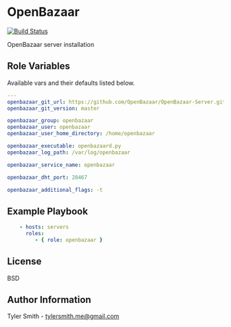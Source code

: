 OpenBazaar
=========

[![Build Status](https://api.travis-ci.org/tyler-smith/ansible-openbazaar.png)](https://api.travis-ci.org/tyler-smith/ansible-openbazaar.png)

OpenBazaar server installation

Role Variables
--------------

Available vars and their defaults listed below.

```yaml
---
openbazaar_git_url: https://github.com/OpenBazaar/OpenBazaar-Server.git
openbazaar_git_version: master

openbazaar_group: openbazaar
openbazaar_user: openbazaar
openbazaar_user_home_directory: /home/openbazaar

openbazaar_executable: openbazaard.py
openbazaar_log_path: /var/log/openbazaar

openbazaar_service_name: openbazaar

openbazaar_dht_port: 28467

openbazaar_additional_flags: -t

```

Example Playbook
----------------

```yaml
    - hosts: servers
      roles:
         - { role: openbazaar }
```

License
-------

BSD

Author Information
------------------

Tyler Smith - tylersmith.me@gmail.com
